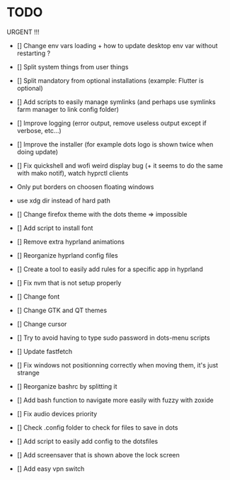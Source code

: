 # TODO

URGENT !!!
- [] Change env vars loading + how to update desktop env var without restarting ?
- [] Split system things from user things
- [] Split mandatory from optional installations (example: Flutter is optional)
- [] Add scripts to easily manage symlinks (and perhaps use symlinks farm manager to link config folder)
- [] Improve logging (error output, remove useless output except if verbose, etc...)
- [] Improve the installer (for example dots logo is shown twice when doing update)
- [] Fix quickshell and wofi weird display bug (+ it seems to do the same with mako notif), watch hyprctl clients
- Only put borders on choosen floating windows
- use xdg dir instead of hard path



- [] Change firefox theme with the dots theme => impossible
- [] Add script to install font
- [] Remove extra hyprland animations
- [] Reorganize hyprland config files
- [] Create a tool to easily add rules for a specific app in hyprland
- [] Fix nvm that is not setup properly
- [] Change font
- [] Change GTK and QT themes
- [] Change cursor
- [] Try to avoid having to type sudo password in dots-menu scripts
- [] Update fastfetch
- [] Fix windows not positionning correctly when moving them, it's just strange
- [] Reorganize bashrc by splitting it
- [] Add bash function to navigate more easily with fuzzy with zoxide
- [] Fix audio devices priority
- [] Check .config folder to check for files to save in dots
- [] Add script to easily add config to the dotsfiles
- [] Add screensaver that is shown above the lock screen
- [] Add easy vpn switch
